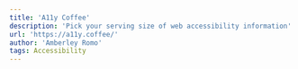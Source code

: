 ```yaml
---
title: 'A11y Coffee'
description: 'Pick your serving size of web accessibility information'
url: 'https://a11y.coffee/'
author: 'Amberley Romo'
tags: Accessibility
---
```

